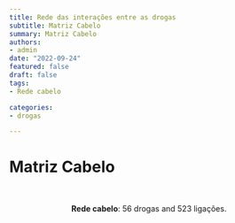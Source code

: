 ```yaml
---
title: Rede das interações entre as drogas 
subtitle: Matriz Cabelo
summary: Matriz Cabelo
authors:
- admin
date: "2022-09-24"
featured: false
draft: false
tags: 
- Rede cabelo

categories:
- drogas

---
```


<script type="text/javascript" src="https://d3js.org/d3.v6.min.js"></script>
<!-- <script type="text/javascript" src="js/formatter.js"> </script> -->
<link rel="stylesheet" type="text/css" href="css/style.css">

# Matriz Cabelo

<div id="rede_cabelo"></div>
<script type="text/javascript" src="js/rede_cabelo.js"> </script>
<br>
<p style="text-align: center"><b>Rede cabelo</b>: 56 drogas and 523 ligações.<p/><br>